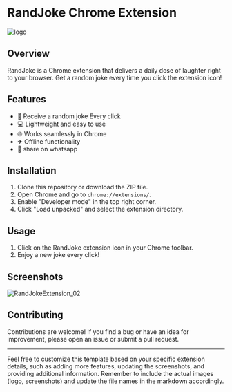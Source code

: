 # RandJoke Chrome Extension

![logo](https://github.com/Chebaleomkar/joke-chrome-Extension/assets/122032936/d738e719-cf85-40f9-a834-85c90404a2a2)


## Overview

RandJoke is a Chrome extension that delivers a daily dose of laughter right to your browser. Get a random joke every time you click the extension icon!

## Features

- 🤣 Receive a random joke Every click
- 💻 Lightweight and easy to use
- 🌐 Works seamlessly in Chrome
- ✈ Offline functionality
- 🔗 share on whatsapp

## Installation

1. Clone this repository or download the ZIP file.
2. Open Chrome and go to `chrome://extensions/`.
3. Enable "Developer mode" in the top right corner.
4. Click "Load unpacked" and select the extension directory.

## Usage

1. Click on the RandJoke extension icon in your Chrome toolbar.
2. Enjoy a new joke every click!

## Screenshots


![RandJokeExtension_02](https://github.com/Chebaleomkar/joke-chrome-Extension/assets/122032936/738eb6cd-6554-4bec-930e-c44d8211f865)




## Contributing

Contributions are welcome! If you find a bug or have an idea for improvement, please open an issue or submit a pull request.



---

Feel free to customize this template based on your specific extension details, such as adding more features, updating the screenshots, and providing additional information. Remember to include the actual images (logo, screenshots) and update the file names in the markdown accordingly.
